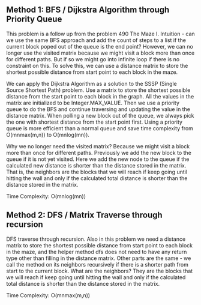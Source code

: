 ## Method 1: BFS / Dijkstra Algorithm through Priority Queue

This problem is a follow up from the problem 490 The Maze I. Intuition - can we use the same BFS approach and add the count of steps to a list if the current block poped out of the queue is the end point? However, we can no longer use the visited matrix because we might visit a block more than once for different paths. But if so we might go into infinite loop if there is no constraint on this. To solve this, we can use a distance matrix to store the shortest possible distance from start point to each block in the maze.

We can apply the Dijkstra Algorithm as a solution to the SSSP (Single Source Shortest Path) problem. Use a matrix to store the shortest possible distance from the start point to each block in the graph. All the values in the matrix are initialized to be Integer.MAX_VALUE. Then we use a priority queue to do the BFS and continue traversing and updating the value in the distance matrix. When polling a new block out of the queue, we always pick the one with shortest distance from the start point first. Using a priority queue is more efficient than a normal queue and save time complexity from O(mnmax(m,n)) to O(mnlog(mn)). 

Why we no longer need the visited matrix? Because we might visit a block more than once for different paths. Previously we add the new block to the queue if it is not yet visited. Here we add the new node to the queue if the calculated new distance is shorter than the distance stored in the matrix. That is, the neighbors are the blocks that we will reach if keep going until hitting the wall and only if the calculated total distance is shorter than the distance stored in the matrix.

Time Complexity: O(mnlog(mn))

## Method 2: DFS / Matrix Traverse through recursion

DFS traverse through recursion. Also in this problem we need a distance matrix to store the shortest possible distance from start point to each block in the maze, and the helper method dfs does not need to have any return type other than filling in the distance matrix. Other parts are the same - we call the method on its neighbors recursively if there is a shorter path from start to the current block. What are the neighbors? They are the blocks that we will reach if keep going until hitting the wall and only if the calculated total distance is shorter than the distance stored in the matrix.

Time Complexity: O(mnmax(m,n))
